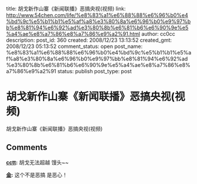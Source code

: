 title: 胡戈新作山寨《新闻联播》恶搞央视(视频)
link: http://www.54chen.com/life/%e8%83%a1%e6%88%88%e6%96%b0%e4%bd%9c%e5%b1%b1%e5%af%a8%e3%80%8a%e6%96%b0%e9%97%bb%e8%81%94%e6%92%ad%e3%80%8b%e6%81%b6%e6%90%9e%e5%a4%ae%e8%a7%86%e8%a7%86%e9%a2%91.html
author: cc0cc
description: 
post_id: 360
created: 2008/12/23 13:13:52
created_gmt: 2008/12/23 05:13:52
comment_status: open
post_name: %e8%83%a1%e6%88%88%e6%96%b0%e4%bd%9c%e5%b1%b1%e5%af%a8%e3%80%8a%e6%96%b0%e9%97%bb%e8%81%94%e6%92%ad%e3%80%8b%e6%81%b6%e6%90%9e%e5%a4%ae%e8%a7%86%e8%a7%86%e9%a2%91
status: publish
post_type: post

# 胡戈新作山寨《新闻联播》恶搞央视(视频)

胡戈新作山寨《新闻联播》恶搞央视(视频)

## Comments

**[cctt](#96 "2008-12-24 16:35:57"):** 胡戈无法超越 馒头~~

**[金](#97 "2008-12-24 16:39:04"):** 这个不是恶搞 是恶心！


